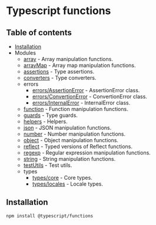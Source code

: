 # Typescript functions

## Table of contents

- [Installation](#installation)
- Modules
  - [array](https://ilyub.github.io/typescript-functions/modules/array.html) - Array manipulation functions.
  - [arrayMap](https://ilyub.github.io/typescript-functions/modules/arrayMap.html) - Array map manipulation functions.
  - [assertions](https://ilyub.github.io/typescript-functions/modules/assertions.html) - Type assertions.
  - [converters](https://ilyub.github.io/typescript-functions/modules/converters.html) - Type converters.
  - errors
    - [errors/AssertionError](https://ilyub.github.io/typescript-functions/modules/errors_assertionerror.html) - AssertionError class.
    - [errors/ConvertionError](https://ilyub.github.io/typescript-functions/modules/errors_conversionerror.html) - ConvertionError class.
    - [errors/InternalError](https://ilyub.github.io/typescript-functions/modules/errors_internalerror.html) - InternalError class.
  - [function](https://ilyub.github.io/typescript-functions/modules/function.html) - Function manipulation functions.
  - [guards](https://ilyub.github.io/typescript-functions/modules/guards.html) - Type guards.
  - [helpers](https://ilyub.github.io/typescript-functions/modules/helpers.html) - Helpers.
  - [json](https://ilyub.github.io/typescript-functions/modules/json.html) - JSON manipulation functions.
  - [number](https://ilyub.github.io/typescript-functions/modules/number.html) - Number manipulation functions.
  - [object](https://ilyub.github.io/typescript-functions/modules/object.html) - Object manipulation functions.
  - [reflect](https://ilyub.github.io/typescript-functions/modules/reflect.html) - Typed versions of Reflect functions.
  - [regexp](https://ilyub.github.io/typescript-functions/modules/regexp.html) - Regular expression manipulation functions.
  - [string](https://ilyub.github.io/typescript-functions/modules/string.html) - String manipulation functions.
  - [testUtils](https://ilyub.github.io/typescript-functions/modules/testutils.html) - Test utils.
  - types
    - [types/core](https://ilyub.github.io/typescript-functions/modules/types_core.html) - Core types.
    - [types/locales](https://ilyub.github.io/typescript-functions/modules/types_locales.html) - Locale types.

## <a name="installation"></a>Installation

    npm install @typescript/functions
